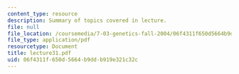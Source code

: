 ```yaml
---
content_type: resource
description: Summary of topics covered in lecture.
file: null
file_location: /coursemedia/7-03-genetics-fall-2004/06f4311f650d5664b9ddb919e321c32c_lecture31.pdf
file_type: application/pdf
resourcetype: Document
title: lecture31.pdf
uid: 06f4311f-650d-5664-b9dd-b919e321c32c
---
```


